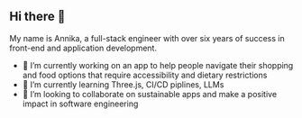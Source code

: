 ## Hi there 👋

My name is Annika, a full-stack engineer with over six years of success in front-end and application development.

- 🔭 I’m currently working on an app to help people navigate their shopping and food options that require accessibility and dietary restrictions
- 🌱 I’m currently learning Three.js, CI/CD piplines, LLMs  
- 👯 I’m looking to collaborate on sustainable apps and make a positive impact in software engineering

